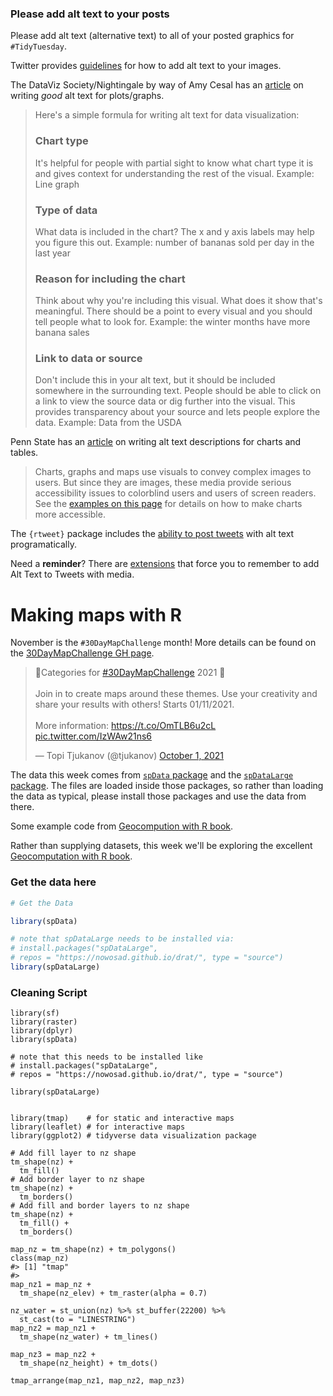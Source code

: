 ### Please add alt text to your posts

Please add alt text (alternative text) to all of your posted graphics for `#TidyTuesday`. 

Twitter provides [guidelines](https://help.twitter.com/en/using-twitter/picture-descriptions) for how to add alt text to your images.

The DataViz Society/Nightingale by way of Amy Cesal has an [article](https://medium.com/nightingale/writing-alt-text-for-data-visualization-2a218ef43f81) on writing _good_ alt text for plots/graphs.

> Here's a simple formula for writing alt text for data visualization:
> ### Chart type
> It's helpful for people with partial sight to know what chart type it is and gives context for understanding the rest of the visual.
> Example: Line graph
> ### Type of data
> What data is included in the chart? The x and y axis labels may help you figure this out.
> Example: number of bananas sold per day in the last year
> ### Reason for including the chart
> Think about why you're including this visual. What does it show that's meaningful. There should be a point to every visual and you should tell people what to look for.
> Example: the winter months have more banana sales
> ### Link to data or source
> Don't include this in your alt text, but it should be included somewhere in the surrounding text. People should be able to click on a link to view the source data or dig further into the visual. This provides transparency about your source and lets people explore the data.
> Example: Data from the USDA

Penn State has an [article](https://accessibility.psu.edu/images/charts/) on writing alt text descriptions for charts and tables.

> Charts, graphs and maps use visuals to convey complex images to users. But since they are images, these media provide serious accessibility issues to colorblind users and users of screen readers. See the [examples on this page](https://accessibility.psu.edu/images/charts/) for details on how to make charts more accessible.

The `{rtweet}` package includes the [ability to post tweets](https://docs.ropensci.org/rtweet/reference/post_tweet.html) with alt text programatically.

Need a **reminder**? There are [extensions](https://chrome.google.com/webstore/detail/twitter-required-alt-text/fpjlpckbikddocimpfcgaldjghimjiik/related) that force you to remember to add Alt Text to Tweets with media.

# Making maps with R

November is the `#30DayMapChallenge` month! More details can be found on the [30DayMapChallenge GH page](https://github.com/tjukanovt/30DayMapChallenge).

<blockquote class="twitter-tweet"><p lang="en" dir="ltr">🎉Categories for <a href="https://twitter.com/hashtag/30DayMapChallenge?src=hash&amp;ref_src=twsrc%5Etfw">#30DayMapChallenge</a> 2021 🎉<br><br>Join in to create maps around these themes. Use your creativity and share your results with others! Starts 01/11/2021. <br><br>More information: <a href="https://t.co/OmTLB6u2cL">https://t.co/OmTLB6u2cL</a> <a href="https://t.co/IzWAw21ns6">pic.twitter.com/IzWAw21ns6</a></p>&mdash; Topi Tjukanov (@tjukanov) <a href="https://twitter.com/tjukanov/status/1443868144905428992?ref_src=twsrc%5Etfw">October 1, 2021</a></blockquote> <script async src="https://platform.twitter.com/widgets.js" charset="utf-8"></script>

The data this week comes from [`spData` package](https://nowosad.github.io/spData/) and the [`spDataLarge` package](https://github.com/Nowosad/spDataLarge). The files are loaded inside those packages, so rather than loading the data as typical, please install those packages and use the data from there.

Some example code from [Geocompution with R book](https://geocompr.robinlovelace.net/adv-map.html).

Rather than supplying datasets, this week we'll be exploring the excellent [Geocomputation with R book](https://geocompr.robinlovelace.net/).

### Get the data here

```r
# Get the Data

library(spData)

# note that spDataLarge needs to be installed via:
# install.packages("spDataLarge", 
# repos = "https://nowosad.github.io/drat/", type = "source")
library(spDataLarge) 
```

### Cleaning Script

```
library(sf)
library(raster)
library(dplyr)
library(spData)

# note that this needs to be installed like
# install.packages("spDataLarge", 
# repos = "https://nowosad.github.io/drat/", type = "source")

library(spDataLarge) 


library(tmap)    # for static and interactive maps
library(leaflet) # for interactive maps
library(ggplot2) # tidyverse data visualization package

# Add fill layer to nz shape
tm_shape(nz) +
  tm_fill() 
# Add border layer to nz shape
tm_shape(nz) +
  tm_borders() 
# Add fill and border layers to nz shape
tm_shape(nz) +
  tm_fill() +
  tm_borders() 

map_nz = tm_shape(nz) + tm_polygons()
class(map_nz)
#> [1] "tmap"
#> 
map_nz1 = map_nz +
  tm_shape(nz_elev) + tm_raster(alpha = 0.7)

nz_water = st_union(nz) %>% st_buffer(22200) %>% 
  st_cast(to = "LINESTRING")
map_nz2 = map_nz1 +
  tm_shape(nz_water) + tm_lines()

map_nz3 = map_nz2 +
  tm_shape(nz_height) + tm_dots()

tmap_arrange(map_nz1, map_nz2, map_nz3)

```
